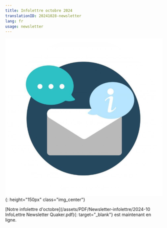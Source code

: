 ```yaml
---
title: Infolettre octobre 2024
translationID: 20241028-newsletter
lang: fr
usage: newsletter
---
```

![Image d'infolettre](/assets/images/email-icon.png){: height="150px" class="img_center"}

[Notre infolettre d'octobre](/assets/PDF/Newsletter-infolettre/2024-10 InfoLettre Newsletter Quaker.pdf){: target="_blank"} est maintenant en ligne.

